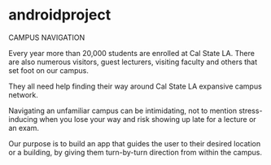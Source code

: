 # androidproject
CAMPUS NAVIGATION

Every year more than 20,000 students are enrolled at Cal State LA. There are also numerous visitors, guest lecturers, visiting faculty and others that set foot on our campus. 

They all need help finding their way around Cal State LA expansive campus network. 

Navigating an unfamiliar campus can be intimidating, not to mention stress-inducing when you lose your way and risk showing up late for a lecture or an exam.

Our purpose is to build an app that guides the user to their desired location or a building, by giving them turn-by-turn direction from within the campus.  

